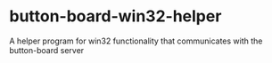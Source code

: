 # button-board-win32-helper
A helper program for win32 functionality that communicates with the button-board server 
